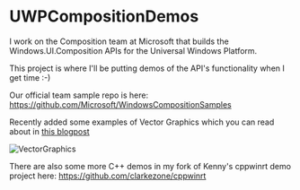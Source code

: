 # UWPCompositionDemos

I work on the Composition team at Microsoft that builds the Windows.UI.Composition APIs for the Universal Windows Platform.

This project is where I'll be putting demos of the API's functionality when I get time :-)

Our official team sample repo is here: https://github.com/Microsoft/WindowsCompositionSamples

Recently added some examples of Vector Graphics which you can read about in [this blogpost](https://clarkezone.github.io/blogging/wuc/2019/05/05/animated-vector-graphics-using-windows_ui_composition.html)

![VectorGraphics](Images/Vectors_in_Win32.gif)

There are also some more C++ demos in my fork of Kenny's cppwinrt demo project here: https://github.com/clarkezone/cppwinrt 
